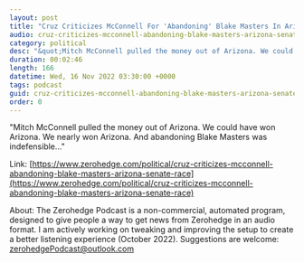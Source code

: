 ```yaml
---
layout: post
title: "Cruz Criticizes McConnell For 'Abandoning' Blake Masters In Arizona Senate Race"
audio: cruz-criticizes-mcconnell-abandoning-blake-masters-arizona-senate-race-0
category: political
desc: "&quot;Mitch McConnell pulled the money out of Arizona. We could have won Arizona. We nearly won Arizona. And abandoning Blake Masters was indefensible...&quot;"
duration: 00:02:46
length: 166
datetime: Wed, 16 Nov 2022 03:30:00 +0000
tags: podcast
guid: cruz-criticizes-mcconnell-abandoning-blake-masters-arizona-senate-race-0
order: 0
---
```

&quot;Mitch McConnell pulled the money out of Arizona. We could have won Arizona. We nearly won Arizona. And abandoning Blake Masters was indefensible...&quot;

Link: [https://www.zerohedge.com/political/cruz-criticizes-mcconnell-abandoning-blake-masters-arizona-senate-race](https://www.zerohedge.com/political/cruz-criticizes-mcconnell-abandoning-blake-masters-arizona-senate-race)

About: The Zerohedge Podcast is a non-commercial, automated program, designed to give people a way to get news from Zerohedge in an audio format.  I am actively working on tweaking and improving the setup to create a better listening experience (October 2022).  Suggestions are welcome: [zerohedgePodcast@outlook.com](mailto:zerohedgePodcast@outlook.com)